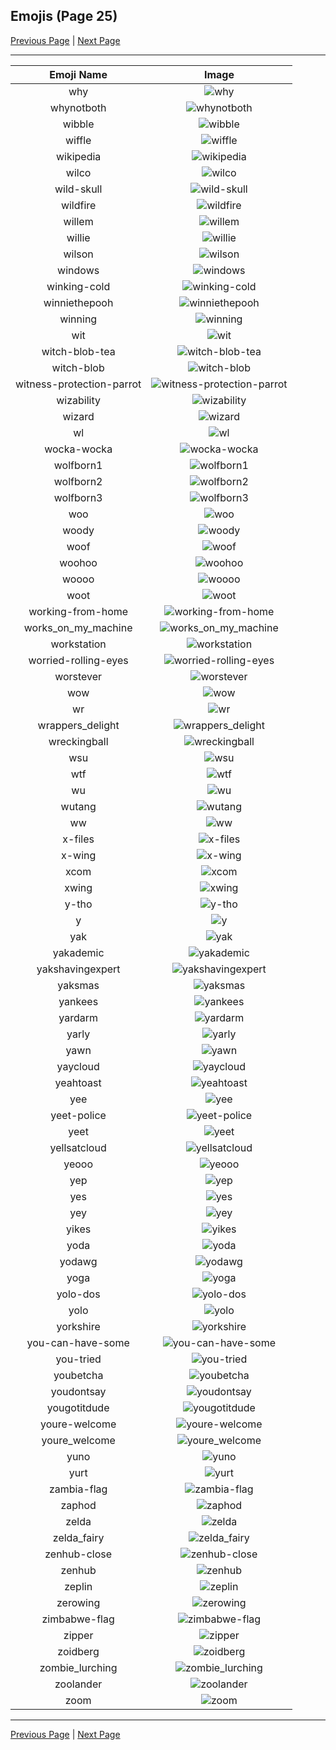 
## Emojis (Page 25)

[Previous Page](/docs/chef/page-u-0024.md)
  | [Next Page](/docs/chef/page-z-0026.md)

<hr />

|Emoji Name|Image|
| :-: | :-: |
|why| ![why](/emojis/chef/why.jpg)|
|whynotboth| ![whynotboth](/emojis/chef/whynotboth.gif)|
|wibble| ![wibble](/emojis/chef/wibble.jpg)|
|wiffle| ![wiffle](/emojis/chef/wiffle.png)|
|wikipedia| ![wikipedia](/emojis/chef/wikipedia.png)|
|wilco| ![wilco](/emojis/chef/wilco.jpg)|
|wild-skull| ![wild-skull](/emojis/chef/wild-skull.png)|
|wildfire| ![wildfire](/emojis/chef/wildfire.png)|
|willem| ![willem](/emojis/chef/willem.png)|
|willie| ![willie](/emojis/chef/willie.jpg)|
|wilson| ![wilson](/emojis/chef/wilson.png)|
|windows| ![windows](/emojis/chef/windows.png)|
|winking-cold| ![winking-cold](/emojis/chef/winking-cold.png)|
|winniethepooh| ![winniethepooh](/emojis/chef/winniethepooh.png)|
|winning| ![winning](/emojis/chef/winning.jpg)|
|wit| ![wit](/emojis/chef/wit.png)|
|witch-blob-tea| ![witch-blob-tea](/emojis/chef/witch-blob-tea.png)|
|witch-blob| ![witch-blob](/emojis/chef/witch-blob.png)|
|witness-protection-parrot| ![witness-protection-parrot](/emojis/chef/witness-protection-parrot.gif)|
|wizability| ![wizability](/emojis/chef/wizability.png)|
|wizard| ![wizard](/emojis/chef/wizard.png)|
|wl| ![wl](/emojis/chef/wl.gif)|
|wocka-wocka| ![wocka-wocka](/emojis/chef/wocka-wocka.jpg)|
|wolfborn1| ![wolfborn1](/emojis/chef/wolfborn1.png)|
|wolfborn2| ![wolfborn2](/emojis/chef/wolfborn2.jpg)|
|wolfborn3| ![wolfborn3](/emojis/chef/wolfborn3.png)|
|woo| ![woo](/emojis/chef/woo.jpg)|
|woody| ![woody](/emojis/chef/woody.png)|
|woof| ![woof](/emojis/chef/woof.png)|
|woohoo| ![woohoo](/emojis/chef/woohoo.png)|
|woooo| ![woooo](/emojis/chef/woooo.gif)|
|woot| ![woot](/emojis/chef/woot.gif)|
|working-from-home| ![working-from-home](/emojis/chef/working-from-home.gif)|
|works_on_my_machine| ![works_on_my_machine](/emojis/chef/works_on_my_machine.jpg)|
|workstation| ![workstation](/emojis/chef/workstation.png)|
|worried-rolling-eyes| ![worried-rolling-eyes](/emojis/chef/worried-rolling-eyes.png)|
|worstever| ![worstever](/emojis/chef/worstever.jpg)|
|wow| ![wow](/emojis/chef/wow.jpg)|
|wr| ![wr](/emojis/chef/wr.gif)|
|wrappers_delight| ![wrappers_delight](/emojis/chef/wrappers_delight.gif)|
|wreckingball| ![wreckingball](/emojis/chef/wreckingball.png)|
|wsu| ![wsu](/emojis/chef/wsu.png)|
|wtf| ![wtf](/emojis/chef/wtf.png)|
|wu| ![wu](/emojis/chef/wu.png)|
|wutang| ![wutang](/emojis/chef/wutang.jpg)|
|ww| ![ww](/emojis/chef/ww.jpg)|
|x-files| ![x-files](/emojis/chef/x-files.jpg)|
|x-wing| ![x-wing](/emojis/chef/x-wing.png)|
|xcom| ![xcom](/emojis/chef/xcom.jpg)|
|xwing| ![xwing](/emojis/chef/xwing.png)|
|y-tho| ![y-tho](/emojis/chef/y-tho.png)|
|y| ![y](/emojis/chef/y.gif)|
|yak| ![yak](/emojis/chef/yak.jpg)|
|yakademic| ![yakademic](/emojis/chef/yakademic.png)|
|yakshavingexpert| ![yakshavingexpert](/emojis/chef/yakshavingexpert.png)|
|yaksmas| ![yaksmas](/emojis/chef/yaksmas.jpg)|
|yankees| ![yankees](/emojis/chef/yankees.png)|
|yardarm| ![yardarm](/emojis/chef/yardarm.jpg)|
|yarly| ![yarly](/emojis/chef/yarly.png)|
|yawn| ![yawn](/emojis/chef/yawn.jpg)|
|yaycloud| ![yaycloud](/emojis/chef/yaycloud.png)|
|yeahtoast| ![yeahtoast](/emojis/chef/yeahtoast.png)|
|yee| ![yee](/emojis/chef/yee.png)|
|yeet-police| ![yeet-police](/emojis/chef/yeet-police.gif)|
|yeet| ![yeet](/emojis/chef/yeet.png)|
|yellsatcloud| ![yellsatcloud](/emojis/chef/yellsatcloud.png)|
|yeooo| ![yeooo](/emojis/chef/yeooo.png)|
|yep| ![yep](/emojis/chef/yep.jpg)|
|yes| ![yes](/emojis/chef/yes.png)|
|yey| ![yey](/emojis/chef/yey.png)|
|yikes| ![yikes](/emojis/chef/yikes.png)|
|yoda| ![yoda](/emojis/chef/yoda.gif)|
|yodawg| ![yodawg](/emojis/chef/yodawg.png)|
|yoga| ![yoga](/emojis/chef/yoga.gif)|
|yolo-dos| ![yolo-dos](/emojis/chef/yolo-dos.png)|
|yolo| ![yolo](/emojis/chef/yolo.jpg)|
|yorkshire| ![yorkshire](/emojis/chef/yorkshire.jpg)|
|you-can-have-some| ![you-can-have-some](/emojis/chef/you-can-have-some.png)|
|you-tried| ![you-tried](/emojis/chef/you-tried.png)|
|youbetcha| ![youbetcha](/emojis/chef/youbetcha.jpg)|
|youdontsay| ![youdontsay](/emojis/chef/youdontsay.png)|
|yougotitdude| ![yougotitdude](/emojis/chef/yougotitdude.gif)|
|youre-welcome| ![youre-welcome](/emojis/chef/youre-welcome.png)|
|youre_welcome| ![youre_welcome](/emojis/chef/youre_welcome.jpg)|
|yuno| ![yuno](/emojis/chef/yuno.png)|
|yurt| ![yurt](/emojis/chef/yurt.png)|
|zambia-flag| ![zambia-flag](/emojis/chef/zambia-flag.png)|
|zaphod| ![zaphod](/emojis/chef/zaphod.jpg)|
|zelda| ![zelda](/emojis/chef/zelda.jpg)|
|zelda_fairy| ![zelda_fairy](/emojis/chef/zelda_fairy.png)|
|zenhub-close| ![zenhub-close](/emojis/chef/zenhub-close.png)|
|zenhub| ![zenhub](/emojis/chef/zenhub.png)|
|zeplin| ![zeplin](/emojis/chef/zeplin.png)|
|zerowing| ![zerowing](/emojis/chef/zerowing.png)|
|zimbabwe-flag| ![zimbabwe-flag](/emojis/chef/zimbabwe-flag.png)|
|zipper| ![zipper](/emojis/chef/zipper.png)|
|zoidberg| ![zoidberg](/emojis/chef/zoidberg.png)|
|zombie_lurching| ![zombie_lurching](/emojis/chef/zombie_lurching.jpg)|
|zoolander| ![zoolander](/emojis/chef/zoolander.jpg)|
|zoom| ![zoom](/emojis/chef/zoom.png)|

<hr/>

[Previous Page](/docs/chef/page-u-0024.md)
  | [Next Page](/docs/chef/page-z-0026.md)
